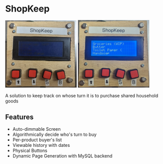 # ShopKeep
<img src="resources/screen off.jpg" width=45%>
<img src="resources/screen on.jpg" width=45%>
<br>
<p>A solution to keep track on whose turn it is to purchase shared household goods</p>

<h2>Features</h2>
<ul>
    <li>Auto-dimmable Screen</li>
    <li>Algorithmically decide who's turn to buy</li>
    <li>Per-product buyer's list</li>
    <li>Viewable history with dates</li>
    <li>Physical Buttons</li>
    <li>Dynamic Page Generation with MySQL backend</li>
</ul>

